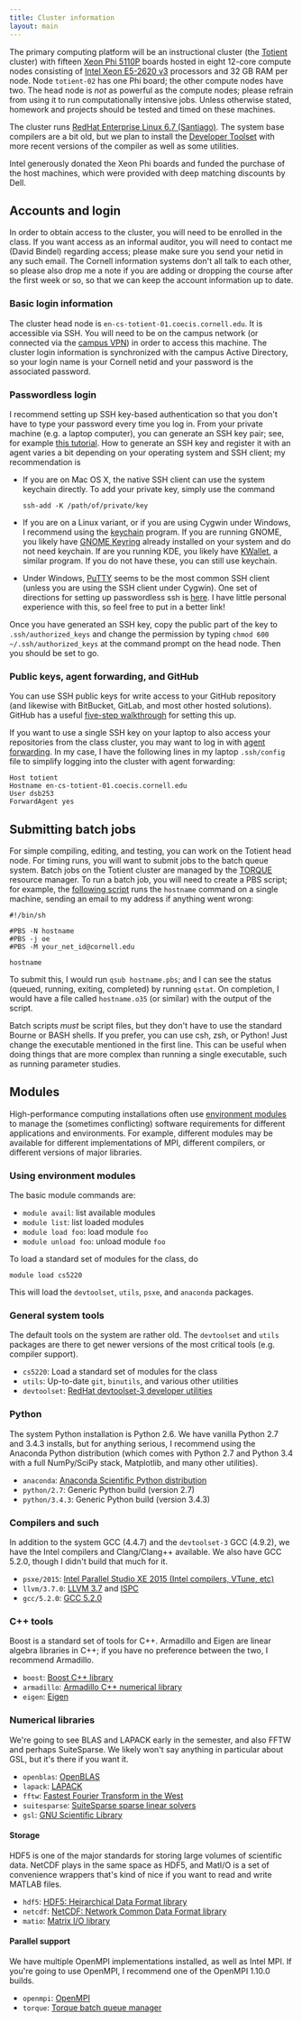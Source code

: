 ```yaml
---
title: Cluster information
layout: main
---
```


The primary computing platform will be an instructional cluster (the
[Totient][totient] cluster) with fifteen [Xeon Phi 5110P][phi-spec]
boards hosted in eight 12-core compute nodes consisting of
[Intel Xeon E5-2620 v3][xeon-spec] processors and 32 GB RAM per node.
Node `totient-02` has one Phi board; the other compute nodes have two.
The head node is *not* as powerful as the compute nodes; please
refrain from using it to run computationally intensive jobs.
Unless otherwise stated, homework and projects should be tested and
timed on these machines.

The cluster runs [RedHat Enterprise Linux 6.7 (Santiago)](rhel67).
The system base compilers are a bit old, but we plan to install the
[Developer Toolset][devtools] with more recent versions of the
compiler as well as some utilities.

Intel generously donated the Xeon Phi boards and funded the purchase
of the host machines, which were provided with deep matching discounts
by Dell.

[totient]: https://en.wikipedia.org/wiki/Euler%27s_totient_function
[phi-spec]: http://ark.intel.com/products/71992/Intel-Xeon-Phi-Coprocessor-5110P-8GB-1_053-GHz-60-core
[xeon-spec]: http://ark.intel.com/products/83352/Intel-Xeon-Processor-E5-2620-v3-15M-Cache-2_40-GHz
[rhel67]: https://access.redhat.com/documentation/en-US/Red_Hat_Enterprise_Linux/6/index.html
[devtools]: https://access.redhat.com/documentation/en-US/Red_Hat_Developer_Toolset/3/index.html

## Accounts and login

In order to obtain access to the cluster, you will need to be enrolled
in the class.  If you want access as an informal auditor, you will
need to contact me (David Bindel) regarding access; please make sure
you send your netid in any such email.  The Cornell information
systems don't all talk to each other, so please also drop me a note if
you are adding or dropping the course after the first week or so, so
that we can keep the account information up to date.

### Basic login information

The cluster head node is `en-cs-totient-01.coecis.cornell.edu`.
It is accessible via SSH.  You will need to be on the campus network
(or connected via the
[campus VPN](http://www.it.cornell.edu/services/vpn/)) in order to
access this machine.  The cluster login information is synchronized
with the campus Active Directory, so your login name is your Cornell
netid and your password is the associated password.

### Passwordless login

I recommend setting up SSH key-based authentication so that you don't
have to type your password every time you log in.  From your private
machine (e.g. a laptop computer), you can generate an SSH key pair;
see, for example
[this tutorial](https://www.digitalocean.com/community/tutorials/how-to-configure-ssh-key-based-authentication-on-a-linux-server).
How to generate an SSH key and register it with an agent varies a bit
depending on your operating system and SSH client; my recommendation
is

 - If you are on Mac OS X, the native SSH client can use the system
   keychain directly.  To add your private key, simply use the command

       ssh-add -K /path/of/private/key

 - If you are on a Linux variant, or if you are using Cygwin under Windows, I
   recommend using the [keychain](http://linux.die.net/man/1/keychain)
   program. If you are running GNOME, you likely have [GNOME
   Keyring](https://en.wikipedia.org/wiki/GNOME_Keyring) already installed on
   your system and do not need keychain. If are you running KDE, you likely have
   [KWallet](https://en.wikipedia.org/wiki/KWallet), a similar program. If you
   do not have these, you can still use keychain.

 - Under Windows, [PuTTY](www.putty.org) seems to be the most common
   SSH client (unless you are using the SSH client under Cygwin).
   One set of directions for setting up passwordless ssh is
   [here](https://www.digitalocean.com/community/tutorials/how-to-create-ssh-keys-with-putty-to-connect-to-a-vps).
   I have little personal experience with this, so feel free to put
   in a better link!

Once you have generated an SSH key, copy the public part of the key to
`.ssh/authorized_keys` and change the permission by typing
`chmod 600 ~/.ssh/authorized_keys` at the command prompt on the head node.
Then you should be set to go.

### Public keys, agent forwarding, and GitHub

You can use SSH public keys for write access to your GitHub
repository (and likewise with BitBucket, GitLab, and most other
hosted solutions).  GitHub has a useful
[five-step walkthrough](https://help.github.com/articles/generating-ssh-keys/)
for setting this up.

If you want to use a single SSH key on your laptop to also access
your repositories from the class cluster, you may want to
log in with
[agent forwarding](https://developer.github.com/guides/using-ssh-agent-forwarding/).
In my case, I have the following lines in my laptop `.ssh/config` file
to simplify logging into the cluster with agent forwarding:

    Host totient
    Hostname en-cs-totient-01.coecis.cornell.edu
    User dsb253
    ForwardAgent yes

## Submitting batch jobs

For simple compiling, editing, and testing, you can work on the
Totient head node.  For timing runs, you will want to submit jobs to
the batch queue system.  Batch jobs on the Totient cluster are managed by the
[TORQUE](http://www.adaptivecomputing.com/products/open-source/torque/)
resource manager.  To run a batch job, you will need to create a PBS
script; for example, the 
[following script](https://github.com/cornell-cs5220-f15/demo/blob/master/hostname.pbs)
runs the `hostname` command
on a single machine, sending an email to my address if anything went
wrong:

    #!/bin/sh
    
    #PBS -N hostname
    #PBS -j oe
    #PBS -M your_net_id@cornell.edu
    
    hostname

To submit this, I would run `qsub hostname.pbs`; and I can see the status
(queued, running, exiting, completed) by running `qstat`.  On
completion, I would have a file called `hostname.o35` (or similar)
with the output of the script.

Batch scripts *must* be script files, but they don't have to use the
standard Bourne or BASH shells.  If you prefer, you can use csh, zsh,
or Python!  Just change the executable mentioned in the first line.
This can be useful when doing things that are more complex than
running a single executable, such as running parameter studies.

## Modules

High-performance computing installations often use
[environment modules](http://modules.sourceforge.net/) to manage the
(sometimes conflicting) software requirements for different
applications and environments.  For example, different modules may be
available for different implementations of MPI, different compilers,
or different versions of major libraries.

### Using environment modules

The basic module commands are:

- `module avail`: list available modules
- `module list`: list loaded modules
- `module load foo`: load module `foo`
- `module unload foo`: unload module `foo`

To load a standard set of modules for the class, do

    module load cs5220

This will load the `devtoolset`, `utils`, `psxe`, and `anaconda` packages.

### General system tools

The default tools on the system are rather old.  The `devtoolset` and
`utils` packages are there to get newer versions of the most critical
tools (e.g. compiler support).

- `cs5220`: Load a standard set of modules for the class
- `utils`: Up-to-date `git`, `binutils`, and various other utilities
- `devtoolset`: [RedHat devtoolset-3 developer utilities][devtoolset]

[devtoolset]: https://www.softwarecollections.org/en/scls/rhscl/devtoolset-3/

### Python

The system Python installation is Python 2.6.  We have vanilla Python
2.7 and 3.4.3 installs, but for anything serious, I recommend using
the Anaconda Python distribution (which comes with Python 2.7 and
Python 3.4 with a full NumPy/SciPy stack, Matplotlib, and many other
utilities).

- `anaconda`: [Anaconda Scientific Python distribution][anaconda]
- `python/2.7`: Generic Python build (version 2.7)
- `python/3.4.3`: Generic Python build (version 3.4.3)

[anaconda]: https://store.continuum.io/cshop/anaconda/

### Compilers and such

In addition to the system GCC (4.4.7) and the `devtoolset-3` GCC
(4.9.2), we have the Intel compilers and Clang/Clang++ available.
We also have GCC 5.2.0, though I didn't build that much for it.

- `psxe/2015`: [Intel Parallel Studio XE 2015 (Intel compilers, VTune, etc)][psxe]
- `llvm/3.7.0`: [LLVM 3.7][llvm] and [ISPC][ispc]
- `gcc/5.2.0`: [GCC 5.2.0][gcc5]

[psxe]: https://software.intel.com/en-us/intel-parallel-studio-xe
[gcc5]: https://gcc.gnu.org/gcc-5/
[llvm]: http://llvm.org/
[ispc]: https://ispc.github.io/

### C++ tools

Boost is a standard set of tools for C++.  Armadillo and Eigen are
linear algebra libraries in C++; if you have no preference between
the two, I recommend Armadillo.

- `boost`: [Boost C++ library][boost]
- `armadillo`: [Armadillo C++ numerical library][armadillo]
- `eigen`: [Eigen][eigen]

[boost]: http://www.boost.org/
[armadillo]: http://arma.sourceforge.net/
[eigen]: http://eigen.tuxfamily.org/index.php?title=Main_Page

### Numerical libraries

We're going to see BLAS and LAPACK early in the semester, and also
FFTW and perhaps SuiteSparse.  We likely won't say anything in
particular about GSL, but it's there if you want it.

- `openblas`: [OpenBLAS][openblas]
- `lapack`: [LAPACK][lapack]
- `fftw`: [Fastest Fourier Transform in the West][fftw]
- `suitesparse`: [SuiteSparse sparse linear solvers][suitesparse]
- `gsl`: [GNU Scientific Library][gsl]

[openblas]: http://www.openblas.net/
[lapack]: http://www.netlib.org/lapack/
[fftw]: http://www.fftw.org/
[gsl]: http://www.gnu.org/software/gsl/
[suitesparse]: http://faculty.cse.tamu.edu/davis/suitesparse.html

#### Storage

HDF5 is one of the major standards for storing large volumes of
scientific data.  NetCDF plays in the same space as HDF5, and
MatI/O is a set of convenience wrappers that's kind of nice if
you want to read and write MATLAB files.

- `hdf5`: [HDF5: Heirarchical Data Format library][hdf5]
- `netcdf`: [NetCDF: Network Common Data Format library][netcdf]
- `matio`: [Matrix I/O library][matio]

[hdf5]: https://www.hdfgroup.org/HDF5/
[netcdf]: http://www.unidata.ucar.edu/software/netcdf/
[matio]: http://sourceforge.net/projects/matio/

#### Parallel support

We have multiple OpenMPI implementations installed, as well as Intel
MPI.  If you're going to use OpenMPI, I recommend one of the OpenMPI
1.10.0 builds.

- `openmpi`: [OpenMPI][openmpi]
- `torque`: [Torque batch queue manager][torque]

[openmpi]: http://www.open-mpi.org/
[torque]: http://www.adaptivecomputing.com/products/open-source/torque/

